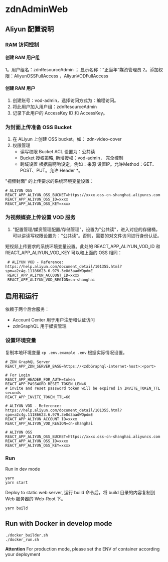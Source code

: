 # zdnAdminWeb

## Aliyun 配置说明

### RAM 访问控制

#### 创建 RAM 用户组

1。用户组名：zdnResourceAdmin ； 显示名称：“正当年”媒资管理员
2。添加权限：AliyunOSSFullAccess ，AliyunVODFullAccess

#### 创建 RAM 用户

1. 创建账号：vod-admin，选择访问方式为：编程访问。
2. 将此用户加入用户组：zdnResourceAdmin
3. 记录下此用户的 AccessKey ID 和 AccessKey。

### 为封面上传准备 OSS Bucket

1. 在 ALiyun 上创建 OSS bucket。如： zdn-video-cover
2. 权限管理 
    * 读写权限 Bucket ACL 设置为：公共读
    * Bucket 授权策略, 新增授权：vod-admin， 完全控制
    * 跨域设置 根据需啊哟设定。例如：来源 设置IP。允许Method：GET、POST、PUT。允许 Header *。
    
"视频封面" 的上传要求的系统环境变量设置：

    # ALIYUN OSS
    REACT_APP_ALIYUN_OSS_BUCKET=https://xxxx.oss-cn-shanghai.aliyuncs.com
    REACT_APP_ALIYUN_OSS_ID=xxxx
    REACT_APP_ALIYUN_OSS_KEY=xxxx

### 为视频媒姿上传设置 VOD 服务

1. "配置管理/媒资管理配置/存储管理"，设置为"公共读"，进入对应的存储桶，可以讲读写权限设置为："公共读"。否则，需要的对文件访问进行身份认证。

短视频上传要求的系统环境变量设置。此处的 REACT_APP_ALIYUN_VOD_ID 和 REACT_APP_ALIYUN_VOD_KEY 可以和上面的 OSS 相同：

     # ALIYUN VOD - Reference: https://help.aliyun.com/document_detail/101355.html?spm=a2c4g.11186623.6.979.3e8d3aadWOpdmE
     REACT_APP_ALIYUN_ACCOUNT_ID=xxxx
     REACT_APP_ALIYUN_VOD_REGION=cn-shanghai

## 启用和运行

依赖于两个后台服务：

* Account Center 用于用户注册和认证访问
* zdnGraphQL 用于媒资管理

### 设置环境变量

复制本地环境变量 `cp .env.example .env` 根据实际情况设置。

    # ZDN GraphQL Server
    REACT_APP_ZDN_SERVER_BASE=https://<zdbGraphql-internet-host>:<port>
    
    # For Login
    REACT_APP_HEADER_FOR_AUTH=token
    REACT_APP_PASSWORD_RESET_TOKEN_LEN=6
    # invite and reset password token will be expired in INVITE_TOKEN_TTL seconds
    REACT_APP_INVITE_TOKEN_TTL=60
    
    # ALIYUN VOD - Reference: https://help.aliyun.com/document_detail/101355.html?spm=a2c4g.11186623.6.979.3e8d3aadWOpdmE
    REACT_APP_ALIYUN_ACCOUNT_ID=xxxx
    REACT_APP_ALIYUN_VOD_REGION=cn-shanghai
    
    # ALIYUN OSS
    REACT_APP_ALIYUN_OSS_BUCKET=https://xxxx.oss-cn-shanghai.aliyuncs.com
    REACT_APP_ALIYUN_OSS_ID=xxxx
    REACT_APP_ALIYUN_OSS_KEY=xxxx
    
### Run

Run in dev mode

    yarn
    yarn start

Deploy to static web server, 运行 build 命令后，将 build 目录的内容复制到 Web 服务器的 Web-Root 下。
    
    yarn build

## Run with Docker in develop mode
    
    ./docker_builder.sh
    ./docker_run.sh

**Attention** For production mode, please set the ENV of container according your deployment
